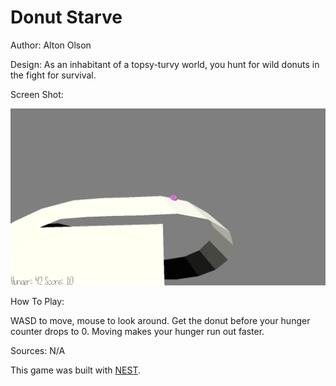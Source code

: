 # Donut Starve

Author: Alton Olson

Design: As an inhabitant of a topsy-turvy world, you hunt for wild donuts in the fight for survival.

Screen Shot:

![Screen Shot](screenshot.png)

How To Play:

WASD to move, mouse to look around. Get the donut before your hunger counter drops to 0. Moving makes your hunger run out faster.

Sources: N/A

This game was built with [NEST](NEST.md).

